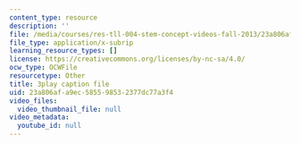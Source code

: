 ```yaml
---
content_type: resource
description: ''
file: /media/courses/res-tll-004-stem-concept-videos-fall-2013/23a806afa9ec585598532377dc77a3f4_AfQEEymfzaI.vtt
file_type: application/x-subrip
learning_resource_types: []
license: https://creativecommons.org/licenses/by-nc-sa/4.0/
ocw_type: OCWFile
resourcetype: Other
title: 3play caption file
uid: 23a806af-a9ec-5855-9853-2377dc77a3f4
video_files:
  video_thumbnail_file: null
video_metadata:
  youtube_id: null
---
```

